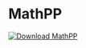 # MathPP

[![Download MathPP](https://a.fsdn.com/con/app/sf-download-button)](https://sourceforge.net/projects/mathpp/files/latest/download)
